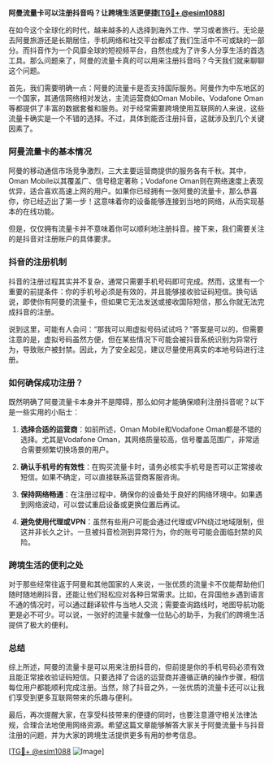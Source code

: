 **阿曼流量卡可以注册抖音吗？让跨境生活更便捷[[TG💪+ @esim1088](https://t.me/s/esim1088)]**

在如今这个全球化的时代，越来越多的人选择到海外工作、学习或者旅行。无论是去阿曼旅游还是长期居住，手机网络和社交平台都成了我们生活中不可或缺的一部分。而抖音作为一个风靡全球的短视频平台，自然也成为了许多人分享生活的首选工具。那么问题来了，阿曼的流量卡真的可以用来注册抖音吗？今天我们就来聊聊这个问题。

首先，我们需要明确一点：阿曼的流量卡是否支持国际服务。阿曼作为中东地区的一个国家，其通信网络相对发达，主流运营商如Oman Mobile、Vodafone Oman等都提供了丰富的数据套餐和服务。对于经常需要跨境使用互联网的人来说，这些流量卡确实是一个不错的选择。不过，具体到能否注册抖音，这就涉及到几个关键因素了。

### 阿曼流量卡的基本情况

阿曼的移动通信市场竞争激烈，三大主要运营商提供的服务各有千秋。其中，Oman Mobile以其覆盖广、信号稳定著称；Vodafone Oman则在网络速度上表现优异，适合喜欢高速上网的用户。如果你已经拥有一张阿曼的流量卡，那么恭喜你，你已经迈出了第一步！这意味着你的设备能够连接到当地的网络，从而实现基本的在线功能。

但是，仅仅拥有流量卡并不意味着你可以顺利地注册抖音。接下来，我们需要关注的是抖音对注册账户的具体要求。

### 抖音的注册机制

抖音的注册过程其实并不复杂，通常只需要手机号码即可完成。然而，这里有一个重要的前提条件：你的手机号必须是有效的，并且能够接收验证码短信。换句话说，即使你有阿曼的流量卡，但如果它无法发送或接收国际短信，那么你就无法完成抖音的注册。

说到这里，可能有人会问：“那我可以用虚拟号码试试吗？”答案是可以的，但需要注意的是，虚拟号码虽然方便，但在某些情况下可能会被抖音系统识别为异常行为，导致账户被封禁。因此，为了安全起见，建议尽量使用真实的本地号码进行注册。

### 如何确保成功注册？

既然明确了阿曼流量卡本身并不是障碍，那么如何才能确保顺利注册抖音呢？以下是一些实用的小贴士：

1. **选择合适的运营商**：如前所述，Oman Mobile和Vodafone Oman都是不错的选择。尤其是Vodafone Oman，其网络质量较高，信号覆盖范围广，非常适合需要频繁切换场景的用户。
   
2. **确认手机号的有效性**：在购买流量卡时，请务必核实手机号是否可以正常接收短信。如果不确定，可以直接联系运营商客服咨询。

3. **保持网络畅通**：在注册过程中，确保你的设备处于良好的网络环境中。如果遇到网络波动，可以尝试重启设备或更换位置后再试。

4. **避免使用代理或VPN**：虽然有些用户可能会通过代理或VPN绕过地域限制，但这并非长久之计。一旦被抖音检测到异常行为，你的账号可能会面临封禁的风险。

### 跨境生活的便利之处

对于那些经常往返于阿曼和其他国家的人来说，一张优质的流量卡不仅能帮助他们随时随地刷抖音，还能让他们轻松应对各种日常需求。比如，在异国他乡遇到语言不通的情况时，可以通过翻译软件与当地人交流；需要查询路线时，地图导航功能更是必不可少。可以说，一张好的流量卡就像一位贴心的助手，为我们的跨境生活提供了极大的便利。

### 总结

综上所述，阿曼的流量卡是可以用来注册抖音的，但前提是你的手机号码必须有效且能正常接收验证码短信。只要选择了合适的运营商并遵循正确的操作步骤，相信每位用户都能顺利完成注册。当然，除了抖音之外，一张优质的流量卡还可以让我们享受到更多互联网带来的乐趣与便利。

最后，再次提醒大家，在享受科技带来的便捷的同时，也要注意遵守相关法律法规，合理合法地使用网络资源。希望这篇文章能够解答大家关于阿曼流量卡与抖音注册的问题，并为大家的跨境生活提供更多有用的参考信息。

[[TG💪+ @esim1088](https://t.me/s/esim1088) ![Image](https://i.postimg.cc/4NQfJmqS/Snipaste-2025-05-13-00-14-12.png)]